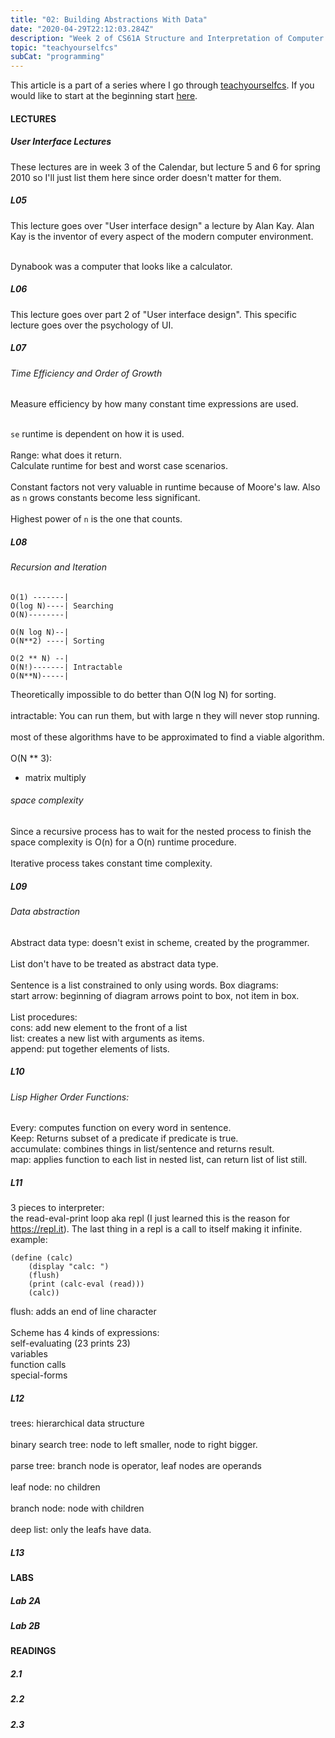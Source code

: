 ```yaml
---
title: "02: Building Abstractions With Data"
date: "2020-04-29T22:12:03.284Z"
description: "Week 2 of CS61A Structure and Interpretation of Computer Programs"
topic: "teachyourselfcs"
subCat: "programming"
---
```

This article is a part of a series where I go through [teachyourselfcs](https://teachyourselfcs.com/).
If you would like to start at the beginning start [here](http://localhost:8000/teachyourselfcs/programming/00:getting-started/).

#### LECTURES
##### User Interface Lectures
These lectures are in week 3 of the Calendar, but lecture 5 and 6 for spring 2010 so I'll just list them here since order doesn't matter for them.
##### L05
This lecture goes over "User interface design" a lecture by Alan Kay. Alan Kay is the inventor of every aspect of the modern computer environment.
<br>
<br>

Dynabook was a computer that looks like a calculator.

##### L06
This lecture goes over part 2 of "User interface design". This specific lecture goes over the psychology of UI.
##### L07
###### Time Efficiency and Order of Growth

Measure efficiency by how many constant time expressions are used.
<br>
<br>

`se` runtime is dependent on how it is used.
<br>
<br>
Range: what does it return.
<br>
Calculate runtime for best and worst case scenarios.
<br>
<br>
Constant factors not very valuable in runtime because of Moore's law. Also as `n` grows constants become less significant.
<br>
<br>
Highest power of `n` is the one that counts.

##### L08
###### Recursion and Iteration

```
O(1) -------|
O(log N)----| Searching
O(N)--------|

O(N log N)--|
O(N**2) ----| Sorting

O(2 ** N) --|
O(N!)-------| Intractable
O(N**N)-----|
```

Theoretically impossible to do better than O(N log N) for sorting. 
<br>
<br>
intractable: You can run them, but with large n they will never stop running. 
<br>
<br>
most of these algorithms have to be approximated to find a viable algorithm.
<br>
<br>
O(N ** 3):
<br>
- matrix multiply

###### space complexity

Since a recursive process has to wait for the nested process to finish the space complexity is O(n) for a O(n) runtime procedure.
<br>
<br>
Iterative process takes constant time complexity.

##### L09
###### Data abstraction

Abstract data type: doesn't exist in scheme, created by the programmer.
<br>
<br>
List don't have to be treated as abstract data type.
<br>
<br>
Sentence is a list constrained to only using words.
Box diagrams: 
<br>
start arrow: beginning of diagram
arrows point to box, not item in box.
<br>
<br>
List procedures:
<br>
cons: add new element to the front of a list
<br>
list: creates a new list with arguments as items.
<br>
append: put together elements of lists.

##### L10
###### Lisp Higher Order Functions:

Every: computes function on every word in sentence.
<br>
Keep: Returns subset of a predicate if predicate is true.
<br>
accumulate: combines things in list/sentence and returns result.
<br>
map: applies function to each list in nested list, can return list of list still.

##### L11
3 pieces to interpreter: 
<br>
the read-eval-print loop aka repl (I just learned this is the reason for https://repl.it).
The last thing in a repl is a call to itself making it infinite.
example: 
<br>
```
(define (calc)
    (display "calc: ")
    (flush)
    (print (calc-eval (read)))
    (calc))
```
flush: adds an end of line character 
<br>
<br>
Scheme has 4 kinds of expressions: 
<br>
self-evaluating (23 prints 23)
<br>
variables
<br>
function calls
<br>
special-forms


##### L12

trees: hierarchical data structure
<br>
<br>
binary search tree: node to left smaller, node to right bigger.
<br>
<br>
parse tree: branch node is operator, leaf nodes are operands
<br>
<br>
leaf node: no children
<br>
<br>
branch node: node with children
<br>
<br>
deep list: only the leafs have data.

##### L13

#### LABS
##### Lab 2A
##### Lab 2B

#### READINGS
##### 2.1
##### 2.2
##### 2.3



